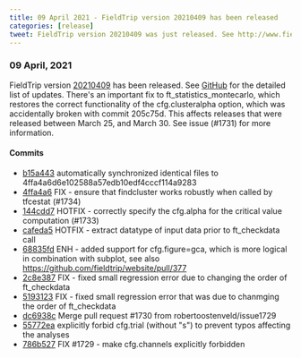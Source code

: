 ```yaml
---
title: 09 April 2021 - FieldTrip version 20210409 has been released
categories: [release]
tweet: FieldTrip version 20210409 was just released. See http://www.fieldtriptoolbox.org/#09-april-2021
---
```


### 09 April, 2021

FieldTrip version [20210409](http://github.com/fieldtrip/fieldtrip/releases/tag/20210409) has been released.
See [GitHub](https://github.com/fieldtrip/fieldtrip/compare/20210330...20210409) for the detailed list of updates. There's an important fix to ft_statistics_montecarlo, which restores the correct functionality of the cfg.clusteralpha option, which was accidentally broken with commit 205c75d. This affects releases that were released between March 25, and March 30. See issue (#1731) for more information.

#### Commits

- [b15a443](http://github.com/fieldtrip/fieldtrip/commit/b15a443) automatically synchronized identical files to 4ffa4a6d6e102588a57edb10edf4cccf114a9283
- [4ffa4a6](http://github.com/fieldtrip/fieldtrip/commit/4ffa4a6) FIX - ensure that findcluster works robustly when called by tfcestat (#1734)
- [144cdd7](http://github.com/fieldtrip/fieldtrip/commit/144cdd7) HOTFIX - correctly specify the cfg.alpha for the critical value computation (#1733)
- [cafeda5](http://github.com/fieldtrip/fieldtrip/commit/cafeda5) HOTFIX - extract datatype of input data prior to ft_checkdata call
- [68835fd](http://github.com/fieldtrip/fieldtrip/commit/68835fd) ENH - added support for cfg.figure=gca, which is more logical in combination with subplot, see also https://github.com/fieldtrip/website/pull/377
- [2c8e387](http://github.com/fieldtrip/fieldtrip/commit/2c8e387) FIX - fixed small regression error due to changing the order of ft_checkdata
- [5193123](http://github.com/fieldtrip/fieldtrip/commit/5193123) FIX - fixed small regression error that was due to chanmging the order of ft_checkdata
- [dc6938c](http://github.com/fieldtrip/fieldtrip/commit/dc6938c) Merge pull request #1730 from robertoostenveld/issue1729
- [55772ea](http://github.com/fieldtrip/fieldtrip/commit/55772ea) explicitly forbid cfg.trial (without "s") to prevent typos affecting the analyses
- [786b527](http://github.com/fieldtrip/fieldtrip/commit/786b527) FIX #1729 - make cfg.channels explicitly forbidden
